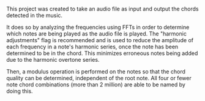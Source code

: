This project was created to take an audio file as input and output the chords detected in the music.

It does so by analyzing the frequencies using FFTs in order to determine which notes are being played as the audio file is played.
The "harmonic adjustments" flag is recommended and is used to reduce the amplitude of each frequency in a note's harmonic series, once the note has been determined to be in the chord.
This minimizes erroneous notes being added due to the harmonic overtone series.

Then, a modulus operation is performed on the notes so that the chord quality can be determined, independent of the root note.
All four or fewer note chord combinations (more than 2 million) are able to be named by doing this.

